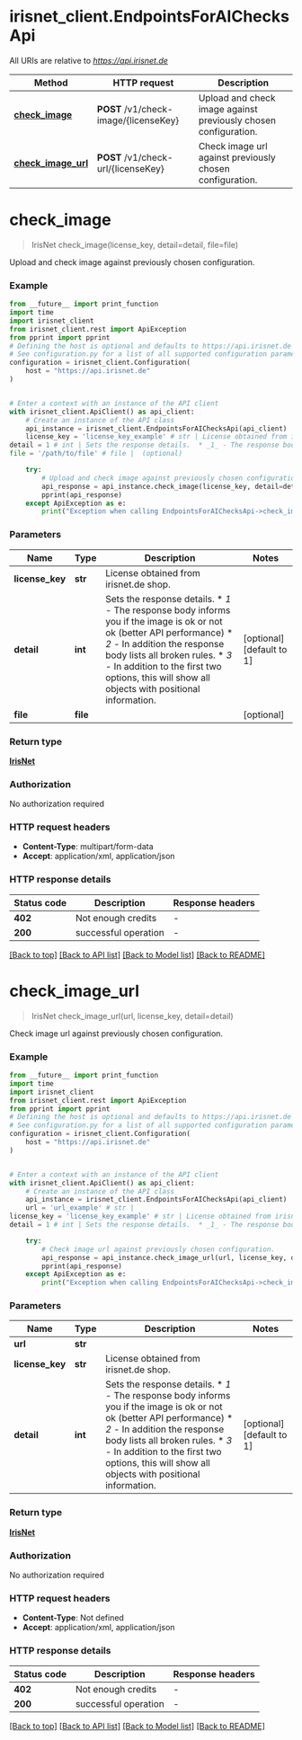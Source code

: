 # irisnet_client.EndpointsForAIChecksApi

All URIs are relative to *https://api.irisnet.de*

Method | HTTP request | Description
------------- | ------------- | -------------
[**check_image**](EndpointsForAIChecksApi.md#check_image) | **POST** /v1/check-image/{licenseKey} | Upload and check image against previously chosen configuration.
[**check_image_url**](EndpointsForAIChecksApi.md#check_image_url) | **POST** /v1/check-url/{licenseKey} | Check image url against previously chosen configuration.


# **check_image**
> IrisNet check_image(license_key, detail=detail, file=file)

Upload and check image against previously chosen configuration.

### Example

```python
from __future__ import print_function
import time
import irisnet_client
from irisnet_client.rest import ApiException
from pprint import pprint
# Defining the host is optional and defaults to https://api.irisnet.de
# See configuration.py for a list of all supported configuration parameters.
configuration = irisnet_client.Configuration(
    host = "https://api.irisnet.de"
)


# Enter a context with an instance of the API client
with irisnet_client.ApiClient() as api_client:
    # Create an instance of the API class
    api_instance = irisnet_client.EndpointsForAIChecksApi(api_client)
    license_key = 'license_key_example' # str | License obtained from irisnet.de shop.
detail = 1 # int | Sets the response details.  * _1_ - The response body informs you if the image is ok or not ok (better API performance) * _2_ - In addition the response body lists all broken rules. * _3_ - In addition to the first two options, this will show all objects with positional information. (optional) (default to 1)
file = '/path/to/file' # file |  (optional)

    try:
        # Upload and check image against previously chosen configuration.
        api_response = api_instance.check_image(license_key, detail=detail, file=file)
        pprint(api_response)
    except ApiException as e:
        print("Exception when calling EndpointsForAIChecksApi->check_image: %s\n" % e)
```

### Parameters

Name | Type | Description  | Notes
------------- | ------------- | ------------- | -------------
 **license_key** | **str**| License obtained from irisnet.de shop. | 
 **detail** | **int**| Sets the response details.  * _1_ - The response body informs you if the image is ok or not ok (better API performance) * _2_ - In addition the response body lists all broken rules. * _3_ - In addition to the first two options, this will show all objects with positional information. | [optional] [default to 1]
 **file** | **file**|  | [optional] 

### Return type

[**IrisNet**](IrisNet.md)

### Authorization

No authorization required

### HTTP request headers

 - **Content-Type**: multipart/form-data
 - **Accept**: application/xml, application/json

### HTTP response details
| Status code | Description | Response headers |
|-------------|-------------|------------------|
**402** | Not enough credits |  -  |
**200** | successful operation |  -  |

[[Back to top]](#) [[Back to API list]](../README.md#documentation-for-api-endpoints) [[Back to Model list]](../README.md#documentation-for-models) [[Back to README]](../README.md)

# **check_image_url**
> IrisNet check_image_url(url, license_key, detail=detail)

Check image url against previously chosen configuration.

### Example

```python
from __future__ import print_function
import time
import irisnet_client
from irisnet_client.rest import ApiException
from pprint import pprint
# Defining the host is optional and defaults to https://api.irisnet.de
# See configuration.py for a list of all supported configuration parameters.
configuration = irisnet_client.Configuration(
    host = "https://api.irisnet.de"
)


# Enter a context with an instance of the API client
with irisnet_client.ApiClient() as api_client:
    # Create an instance of the API class
    api_instance = irisnet_client.EndpointsForAIChecksApi(api_client)
    url = 'url_example' # str | 
license_key = 'license_key_example' # str | License obtained from irisnet.de shop.
detail = 1 # int | Sets the response details.  * _1_ - The response body informs you if the image is ok or not ok (better API performance) * _2_ - In addition the response body lists all broken rules. * _3_ - In addition to the first two options, this will show all objects with positional information. (optional) (default to 1)

    try:
        # Check image url against previously chosen configuration.
        api_response = api_instance.check_image_url(url, license_key, detail=detail)
        pprint(api_response)
    except ApiException as e:
        print("Exception when calling EndpointsForAIChecksApi->check_image_url: %s\n" % e)
```

### Parameters

Name | Type | Description  | Notes
------------- | ------------- | ------------- | -------------
 **url** | **str**|  | 
 **license_key** | **str**| License obtained from irisnet.de shop. | 
 **detail** | **int**| Sets the response details.  * _1_ - The response body informs you if the image is ok or not ok (better API performance) * _2_ - In addition the response body lists all broken rules. * _3_ - In addition to the first two options, this will show all objects with positional information. | [optional] [default to 1]

### Return type

[**IrisNet**](IrisNet.md)

### Authorization

No authorization required

### HTTP request headers

 - **Content-Type**: Not defined
 - **Accept**: application/xml, application/json

### HTTP response details
| Status code | Description | Response headers |
|-------------|-------------|------------------|
**402** | Not enough credits |  -  |
**200** | successful operation |  -  |

[[Back to top]](#) [[Back to API list]](../README.md#documentation-for-api-endpoints) [[Back to Model list]](../README.md#documentation-for-models) [[Back to README]](../README.md)

